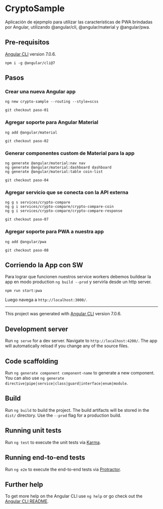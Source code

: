 # CryptoSample

Aplicación de ejepmplo para utilizar las características de PWA brindadas por Angular, utilizando @angular/cli, @angular/material y @angular/pwa.


## Pre-requisitos
[Angular CLI](https://github.com/angular/angular-cli) version 7.0.6.
```
npm i -g @angular/cli@7
```


## Pasos

### Crear una nueva Angular app
```
ng new crypto-sample --routing --style=scss
```
`git checkout paso-01`

### Agregar soporte para Angular Material
```
ng add @angular/material
```
`git checkout paso-02`

### Generar componentes custom de Material para la app
```
ng generate @angular/material:nav nav
ng generate @angular/material:dashboard dashboard
ng generate @angular/material:table coin-list
```
`git checkout paso-04`

### Agregar servicio que se conecta con la API externa
```
ng g s services/crypto-compare
ng g i services/crypto-compare/crypto-compare-coin
ng g i services/crypto-compare/crypto-compare-response
```
`git checkout paso-07`

### Agregar soporte para PWA a nuestra app
```
ng add @angular/pwa
```
`git checkout paso-08`

## Corriendo la App con SW
Para lograr que funcionen nuestros service workers debemos buildear la app en modo production `ng build --prod` y servirla desde un http server.
```
npm run start:pwa
```
Luego navega a `http://localhost:3000/`. 

---

This project was generated with [Angular CLI](https://github.com/angular/angular-cli) version 7.0.6.

## Development server

Run `ng serve` for a dev server. Navigate to `http://localhost:4200/`. The app will automatically reload if you change any of the source files.

## Code scaffolding

Run `ng generate component component-name` to generate a new component. You can also use `ng generate directive|pipe|service|class|guard|interface|enum|module`.

## Build

Run `ng build` to build the project. The build artifacts will be stored in the `dist/` directory. Use the `--prod` flag for a production build.

## Running unit tests

Run `ng test` to execute the unit tests via [Karma](https://karma-runner.github.io).

## Running end-to-end tests

Run `ng e2e` to execute the end-to-end tests via [Protractor](http://www.protractortest.org/).

## Further help

To get more help on the Angular CLI use `ng help` or go check out the [Angular CLI README](https://github.com/angular/angular-cli/blob/master/README.md).
